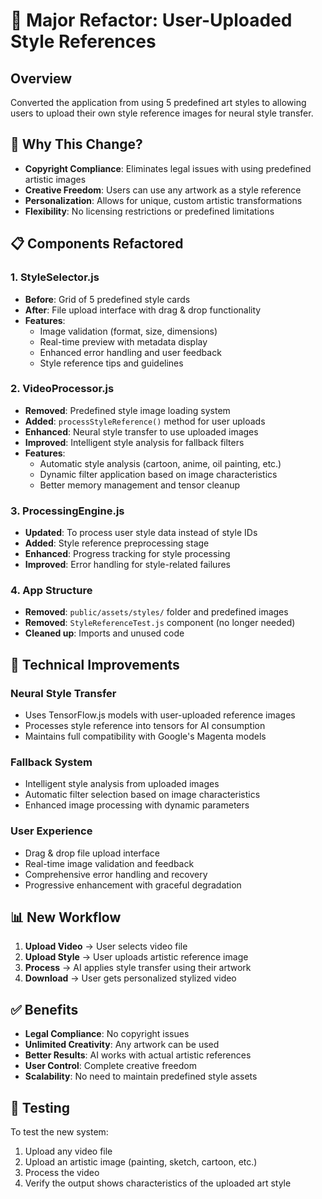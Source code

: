 # 🔄 Major Refactor: User-Uploaded Style References

## **Overview**
Converted the application from using 5 predefined art styles to allowing users to upload their own style reference images for neural style transfer.

## **🎯 Why This Change?**
- **Copyright Compliance**: Eliminates legal issues with using predefined artistic images
- **Creative Freedom**: Users can use any artwork as a style reference
- **Personalization**: Allows for unique, custom artistic transformations
- **Flexibility**: No licensing restrictions or predefined limitations

## **📋 Components Refactored**

### **1. StyleSelector.js**
- **Before**: Grid of 5 predefined style cards
- **After**: File upload interface with drag & drop functionality
- **Features**:
  - Image validation (format, size, dimensions)
  - Real-time preview with metadata display
  - Enhanced error handling and user feedback
  - Style reference tips and guidelines

### **2. VideoProcessor.js**
- **Removed**: Predefined style image loading system
- **Added**: `processStyleReference()` method for user uploads
- **Enhanced**: Neural style transfer to use uploaded images
- **Improved**: Intelligent style analysis for fallback filters
- **Features**:
  - Automatic style analysis (cartoon, anime, oil painting, etc.)
  - Dynamic filter application based on image characteristics
  - Better memory management and tensor cleanup

### **3. ProcessingEngine.js**
- **Updated**: To process user style data instead of style IDs
- **Added**: Style reference preprocessing stage
- **Enhanced**: Progress tracking for style processing
- **Improved**: Error handling for style-related failures

### **4. App Structure**
- **Removed**: `public/assets/styles/` folder and predefined images
- **Removed**: `StyleReferenceTest.js` component (no longer needed)
- **Cleaned up**: Imports and unused code

## **🔧 Technical Improvements**

### **Neural Style Transfer**
- Uses TensorFlow.js models with user-uploaded reference images
- Processes style reference into tensors for AI consumption
- Maintains full compatibility with Google's Magenta models

### **Fallback System**
- Intelligent style analysis from uploaded images
- Automatic filter selection based on image characteristics
- Enhanced image processing with dynamic parameters

### **User Experience**
- Drag & drop file upload interface
- Real-time image validation and feedback
- Comprehensive error handling and recovery
- Progressive enhancement with graceful degradation

## **📊 New Workflow**

1. **Upload Video** → User selects video file
2. **Upload Style** → User uploads artistic reference image
3. **Process** → AI applies style transfer using their artwork
4. **Download** → User gets personalized stylized video

## **✅ Benefits**

- **Legal Compliance**: No copyright issues
- **Unlimited Creativity**: Any artwork can be used
- **Better Results**: AI works with actual artistic references
- **User Control**: Complete creative freedom
- **Scalability**: No need to maintain predefined style assets

## **🧪 Testing**

To test the new system:
1. Upload any video file
2. Upload an artistic image (painting, sketch, cartoon, etc.)
3. Process the video
4. Verify the output shows characteristics of the uploaded art style

 
